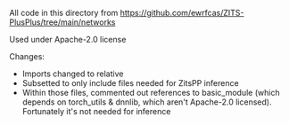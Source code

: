 All code in this directory from https://github.com/ewrfcas/ZITS-PlusPlus/tree/main/networks

Used under Apache-2.0 license

Changes:
- Imports changed to relative
- Subsetted to only include files needed for ZitsPP inference
- Within those files, commented out references to basic_module 
  (which depends on torch_utils & dnnlib, which aren't Apache-2.0 licensed).
  Fortunately it's not needed for inference
